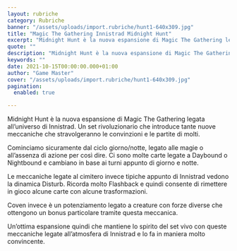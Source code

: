```yaml
---
layout: rubriche
category: Rubriche
banner: "/assets/uploads/import.rubriche/hunt1-640x309.jpg"
title: "Magic The Gathering Innistrad Midnight Hunt"
excerpt: "Midnight Hunt è la nuova espansione di Magic The Gathering legata all’universo di Innistrad. Un set rivoluzionario che introduce tante nuove meccaniche che stravolgeranno le convinzioni e le partite di molti. Cominciamo sicuramente dal ciclo giorno/notte, legato alle magie o all’assenza di azione per così dire. Ci sono molte carte legate a Daybound o Nightbound [&hellip"
quote: ""
description: "Midnight Hunt è la nuova espansione di Magic The Gathering legata all’universo di Innistrad. Un set rivoluzionario che introduce tante nuove meccaniche che stravolgeranno le convinzioni e le partite di molti. Cominciamo sicuramente dal ciclo giorno/notte, legato alle magie o all’assenza di azione per così dire. Ci sono molte carte legate a Daybound o Nightbound [&hellip"
keywords: ""
date: 2021-10-15T00:00:00.000+01:00
author: "Game Master"
cover: "/assets/uploads/import.rubriche/hunt1-640x309.jpg"
pagination:
  enabled: true

---
```


Midnight Hunt è la nuova espansione di Magic The Gathering legata all’universo di Innistrad. Un set rivoluzionario che introduce tante nuove meccaniche che stravolgeranno le convinzioni e le partite di molti.

Cominciamo sicuramente dal ciclo giorno/notte, legato alle magie o all’assenza di azione per così dire. Ci sono molte carte legate a Daybound o Nightbound e cambiano in base ai turni appunto di giorno e notte.

Le meccaniche legate al cimitero invece tipiche appunto di Innistrad vedono la dinamica Disturb. Ricorda molto Flashback e quindi consente di rimettere in gioco alcune carte con alcune trasformazioni.

Coven invece è un potenziamento legato a creature con forze diverse che ottengono un bonus particolare tramite questa meccanica.

Un’ottima espansione quindi che mantiene lo spirito del set vivo con queste meccaniche legate all’atmosfera di Innistrad e lo fa in maniera molto convincente.
